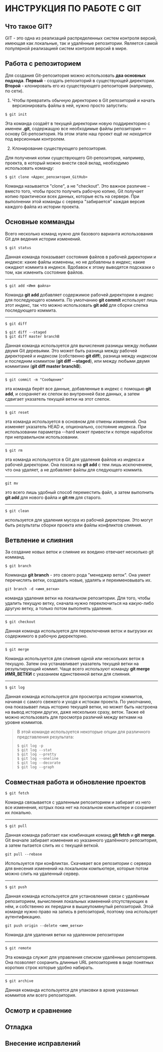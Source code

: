 # ИНСТРУКЦИЯ ПО РАБОТЕ С GIT


## Что такое GIT?
GIT - это одна из реализаций распределенных систем контроля версий, имеющая как локальные, так и удалённые репозитории. Является самой популярной реализацией систем контроля версий в мире.

## Работа с репозиторием

Для создания Git-репозитория можно использовать **два основных подхода**. **Первый** - создать репозиторий в существующей директории. **Второй** - клонировать его из существующего репозитория (например, по сети). 

1. Чтобы превратить обычную директорию в Git репозиторий и начать версионировать файлы в ней, нужно просто запустить: 

```
$ git init
```

Эта команда создаёт в текущей директории новую поддиректорию с именем **.git**, содержащую все необходимые файлы репозитория — основу Git-репозитория. На этом этапе наш проект ещё *не находится* под версионным контролем.

2. Клонирование существующего репозитория.

Для получения копии существующего Git-репозитория, например, проекта, в который можно внести свой вклад, необходимо использовать команду:

```
$ git clone <Адрес_репозитория_GitHub>
```

Команда называется "clone", а не "checkout". Это важное различие – вместо того, чтобы просто получить рабочую копию, Git получает копию практически всех данных, которые есть на сервере. При выполнении этой команды с сервера "забирается" каждая версия каждого файла из истории проекта.

## Основные комманды

Всего несколько команд нужно для базового варианта использования Git для ведения истории изменений.

```
$ git status
```

Данная команда показывает состояния файлов в рабочей директории и индексе: какие файлы изменены, но не добавлены в индекс; какие ожидают коммита в индексе. Вдобавок к этому выводятся подсказки о том, как изменить состояние файлов.

---
```
$ git add <Имя файла>
```

Команда **git add** добавляет содержимое рабочей директории в индекс для последующего коммита. По умолчанию **git commit** использует лишь этот индекс, так что можно использовать **git add** для сборки слепка последующего коммита.

---
```
$ git diff

$ git diff --staged
$ git diff master branchB
```

Данная команда используется для вычисления разницы между любыми двумя Git деревьями. Это может быть разница между рабочей директорией и индексом (собственно **git diff**), разница между индексом и последним коммитом (**git diff --staged**), или между любыми двумя коммитами (**git diff master branchB**).

---
```
$ git commit -m "Сообщение"
```

эта команда берёт все данные, добавленные в индекс с помощью **git add**, и сохраняет их слепок во внутренней базе данных, а затем сдвигает указатель текущей ветки на этот слепок.

---
```
$ git reset
```

эта команда используется в основном для отмены изменений. Она изменяет указатель HEAD и, опционально, состояние индекса. При использовании параметра --hard может привести к потере наработок при неправильном использовании.

---
```
$ git rm
```

эта команда используется в Git для удаления файлов из индекса и рабочей директории. Она похожа на **git add** с тем лишь исключением, что она удаляет, а не добавляет файлы для следующего коммита.

---
```
git mv
```

это всего лишь удобный способ переместить файл, а затем выполнить **git add** для нового файла и **git rm** для старого.

---
```
$ git clean
```

используется для удаления мусора из рабочей директории. Это могут быть результаты сборки проекта или файлы конфликтов слияния.

## Ветвление и слияния

За создание новых веток и слияние их воедино отвечает несколько git комманд.

```
$ git branch
```

Комманда **git branch** - это своего рода "менеджер веток". Она умеет перечислять ветки, создавать новые, удалять и переименовывать их.

```
git branch -d <имя_ветки>
```

команда удаления ветки на локальном репозитории. Для того, чтобы удалить текущую ветку, сначала нужно переключиться на какую-либо другую ветку, а только потом выполнять удаление.

---
```
$ git checkout
```

Данная команда используется для переключения веток и выгрузки их содержимого в рабочую дирректорию.


---
```
$ git merge
```

Команда используется для слияния одной или нескольких веток в текущую. Затем она устанавливает указатель текущей ветки на результирующий коммит. Чаще всего используют команду **git merge ИМЯ_ВЕТКИ** с указанием единственной ветки для слияния.

---
```
$ git log
```

Данная команда используется для просмотра истории коммитов, начиная с самого свежего и уходя к истокам проекта. По умолчанию, она показывает лишь историю текущей ветки, но может быть настроена на вывод истории других, даже нескольких сразу, веток. Также её можно использовать для просмотра различий между ветками на уровне коммитов.

> В этой команде используется некоторые опции для различного представления результата:
> ```
> $ git log -p
> $ git log --stat
> $ git log --pretty
> $ git log --oneline
> $ git log --decorate
> $ git log --graph
> ```


## Совместная работа и обновление проектов

```
$ git fetch 
```

Команда связывается с удаленным репозиторием и забирает из него все изменения, котрых пока нет на локальном компьютере и сохраняет их локально.

---
```
$ git pull
```

Данная команда работает как комбинация команд **git fetch** и **git merge**. Git вначале забирает изменения из указанного удалённого репозитория, а затем пытается слить их с текущей веткой.

```
git pull --rebase
```

Используется при конфликтах. Скачивает все репозитории с сервера для внесения изменений на локальном компьютере, которые потом можно слить на удаленный сервер.

---
```
$ git push
```

Данная команда используется для установления связи с удалённым репозиторием, вычисления локальных изменений отсутствующих в нём, и собственно их передачи в вышеупомянутый репозиторий. Этой команде нужно право на запись в репозиторий, поэтому она использует аутентификацию.

```
git push origin --delete <имя_ветки>
```

Команда для удаления ветки на удаленном репозитории

---
```
$ git remote
```

Эта команда служит для управления списком удалённых репозиториев. Она позволяет сохранить длинные URL репозиториев в виде понятных коротких строк которые удобно набирать.

---
```
$ git archive
```

Данная команда используется для упаковки в архив указанных коммитов или всего репозитория.


## Осмотр и сравнение

## Отладка

## Внесение исправлений